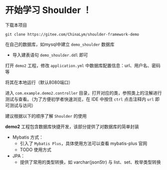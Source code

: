 # 开始学习 Shoulder ！

下载本项目

```
git clone https://gitee.com/ChinaLym/shoulder-framework-demo
```

在自己的数据库，如mysql中建立 `demo_shoulder` 数据库
- 导入建表语句 `demo_shoulder.ddl` 即可

打开 `demo2` 工程，修改 `application.yml` 中数据库配置信息：url、用户名、密码等

将其在本地运行（默认8080端口）

进入 `com.example.demo2.controller` 目录，打开对应的类，参照类上的注解进行测试与查看。（为了方便初学者快速浏览，在 IDE 中按住 `ctrl` 点击注释内 `url` 即可测试与访问）

建议根据以下的顺序了解 `Shoulder` 的使用

**demo2** 工程包含数据库快捷开发，该部分提供了对数据库的简单封装

- Mybatis 方式：
    - 引入了 `Mybatis Plus`，具体使用方法可以查看 mybatis-plus 官网
    - TODO 使用方式
- JPA：
    - 提供了常用的类型转换，如 varchar(jsonStr) 与 list、set、枚举类型转换

